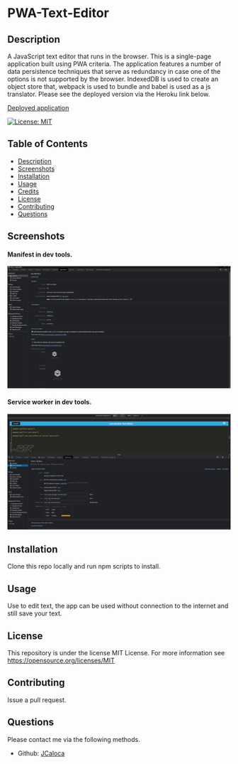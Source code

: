 # PWA-Text-Editor

## Description

A JavaScript text editor that runs in the browser. This is a single-page application built using PWA criteria. The application features a number of data persistence techniques that serve as redundancy in case one of the options is not supported by the browser. IndexedDB is used to create an object store that, webpack is used to bundle and babel is used as a js translator. Please see the deployed version via the Heroku link below.

[Deployed application]("https://amazing-js-text-editor.herokuapp.com/")

[![License: MIT](https://img.shields.io/badge/License-MIT-yellow.svg)](https://opensource.org/licenses/MIT)

## Table of Contents

- [Description](#description)
- [Screenshots](#screenshots)
- [Installation](#installation)
- [Usage](#usage)
- [Credits](#credits)
- [License](#license)
- [Contributing](#contributing)
- [Questions](#questions)

## Screenshots

#### Manifest in dev tools.

![manifest-screenshot](./assets/manifest-screenshot.png)

#### Service worker in dev tools.

![service-worker-screenshot](./assets/serviceworker-screenshot.png)

## Installation

Clone this repo locally and run npm scripts to install.

## Usage

Use to edit text, the app can be used without connection to the internet and still save your text.

## License

This repository is under the license MIT License.
For more information see https://opensource.org/licenses/MIT

## Contributing

Issue a pull request.

## Questions

Please contact me via the following methods.

- Github: [JCaloca](https://github.com/JCaloca)
